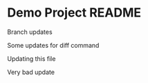 # Demo Project README

Branch updates

Some updates for diff command

Updating this file



Very bad update 
